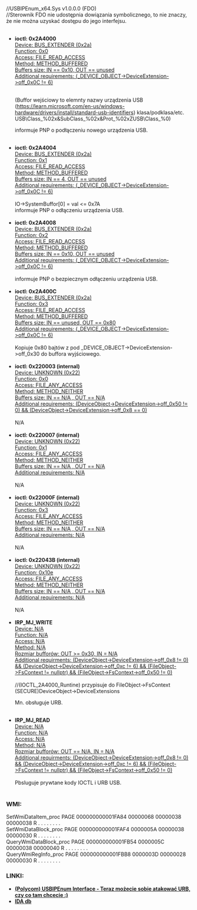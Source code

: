 //USBIPEnum_x64.Sys v1.0.0.0 (FDO)<br/>
//Sterownik FDO nie udostępnia dowiązania symbolicznego, to nie znaczy, że nie można uzyskać dostępu do jego interfejsu.<br/>
<br/>
<ul>
<li><b>ioctl: 0x2A4000</b></li>
<u>Device:  BUS_EXTENDER (0x2a)</u><br/>
<u>Function: 0x0</u><br/>
<u>Access: FILE_READ_ACCESS</u><br/>
<u>Method: METHOD_BUFFERED</u><br/>
<u>Buffers size: IN == 0x10, OUT == unused</u><br/>
<u>Additional requirements: (_DEVICE_OBJECT->DeviceExtension->off_0x0C != 6)</u><br/>
<br/>

(Buffor wejściowy to elemnty nazwy urządzenia USB (https://learn.microsoft.com/en-us/windows-hardware/drivers/install/standard-usb-identifiers) klasa/podklasa/etc. 
USB\Class_%02x&SubClass_%02x&Prot_%02xZUSB\Class_%0)

informuje PNP o podłączeniu nowego urządzenia USB.
<br/>
<br/>
<li><b>ioctl: 0x2A4004</b></li>
<u>Device:  BUS_EXTENDER (0x2a)</u><br/>
<u>Function: 0x1</u><br/>
<u>Access: FILE_READ_ACCESS</u><br/>
<u>Method: METHOD_BUFFERED</u><br/>
<u>Buffers size: IN == 4, OUT == unused</u><br/>
<u>Additional requirements: (_DEVICE_OBJECT->DeviceExtension->off_0x0C != 6)</u><br/>
<br/>
IO->SystemBuffor[0] = val <= 0x7A
<br/>
informuje PNP o odłączeniu urządzenia USB.
<br/>
<br/>
<li><b>ioctl: 0x2A4008</b></li>
<u>Device:  BUS_EXTENDER (0x2a)</u><br/>
<u>Function: 0x2</u><br/>
<u>Access: FILE_READ_ACCESS</u><br/>
<u>Method: METHOD_BUFFERED</u><br/>
<u>Buffers size: IN == 0x10, OUT == unused</u><br/>
<u>Additional requirements: (_DEVICE_OBJECT->DeviceExtension->off_0x0C != 6)</u><br/>
<br/>
informuje PNP o bezpiecznym odłączeniu urządzenia USB.
<br/>
<br/>
<li><b>ioctl: 0x2A400C</b></li>
<u>Device:  BUS_EXTENDER (0x2a)</u><br/>
<u>Function: 0x3</u><br/>
<u>Access: FILE_READ_ACCESS</u><br/>
<u>Method: METHOD_BUFFERED</u><br/>
<u>Buffers size: IN == unused, OUT == 0x80</u><br/>
<u>Additional requirements: (_DEVICE_OBJECT->DeviceExtension->off_0x0C != 6)</u><br/>
<br/>
Kopiuje 0x80 bajtów z pod _DEVICE_OBJECT->DeviceExtension->off_0x30 do buffora wyjściowego.
<br/>
<br/>
<li><b>ioctl: 0x220003 (internal)</b></li>
<u>Device:  UNKNOWN (0x22)</u><br/>
<u>Function: 0x0</u><br/>
<u>Access: FILE_ANY_ACCESS</u><br/>
<u>Method: METHOD_NEITHER</u><br/>
<u>Buffers size: IN == N/A , OUT == N/A</u><br/>
<u>Additional requirements: (DeviceObject->DeviceExtension->off_0x50 != 0) && (DeviceObject->DeviceExtension->off_0x8 == 0)</u><br/>
<br/>
N/A
<br/>
<br/>
<li><b>ioctl: 0x220007 (internal)</b></li>
<u>Device:  UNKNOWN (0x22)</u><br/>
<u>Function: 0x1</u><br/>
<u>Access: FILE_ANY_ACCESS</u><br/>
<u>Method: METHOD_NEITHER</u><br/>
<u>Buffers size: IN == N/A , OUT == N/A</u><br/>
<u>Additional requirements: N/A</u><br/>
<br/>
N/A
<br/>
<br/>
<li><b>ioctl: 0x22000F (internal)</b></li>
<u>Device:  UNKNOWN (0x22)</u><br/>
<u>Function: 0x3</u><br/>
<u>Access: FILE_ANY_ACCESS</u><br/>
<u>Method: METHOD_NEITHER</u><br/>
<u>Buffers size: IN == N/A , OUT == N/A</u><br/>
<u>Additional requirements: N/A</u><br/>
<br/>
N/A
<br/>
<br/>
<li><b>ioctl: 0x22043B (internal)</b></li>
<u>Device:  UNKNOWN (0x22)</u><br/>
<u>Function: 0x10e</u><br/>
<u>Access: FILE_ANY_ACCESS</u><br/>
<u>Method: METHOD_NEITHER</u><br/>
<u>Buffers size: IN == N/A , OUT == N/A</u><br/>
<u>Additional requirements: N/A</u><br/>
<br/>
N/A
<br/>
<br/>
<li><b>IRP_MJ_WRITE</b></li>
<u>Device: N/A</u><br/>
<u>Function: N/A</u><br/>
<u>Access: N/A</u><br/>
<u>Method: N/A</u><br/>
<u>Rozmiar bufforów: OUT >= 0x30, IN = N/A</u><br/>
<u>Additional requirments: (DeviceObject->DeviceExtension->off_0x8 != 0) && (DeviceObject->DeviceExtension->off_0xc != 6) && (FileObject->FsContext != nullptr) &&
                       (FileObject->FsContext->off_0x50 != 0)</u><br/>
<br/>
//(IOCTL_2A4000_Runtine) przypisuje do FileObject->FsContext (SECURE)DeviceObject->DeviceExtensions<br/>

Mn. obsługuje URB.
<br/>
<br/>
<li><b>IRP_MJ_READ</b></li>
<u>Device: N/A</u><br/>
<u>Function: N/A</u><br/>
<u>Access: N/A</u><br/>
<u>Method: N/A</u><br/>
<u>Rozmiar bufforów: OUT == N/A, IN = N/A</u><br/>
<u>Additional requirments: (DeviceObject->DeviceExtension->off_0x8 != 0) && (DeviceObject->DeviceExtension->off_0xc != 6) && (FileObject->FsContext != nullptr) &&
                       (FileObject->FsContext->off_0x50 != 0)</u><br/>
<br/>
Pbsluguje prywtane kody IOCTL i URB USB.
<br/>
<br/>
</ul>

<h3>WMI:</h3>

SetWmiDataItem_proc	PAGE	000000000001FA84	00000068	00000038	00000038	R	.	.	.	.	.	.	.	.<br/>
SetWmiDataBlock_proc	PAGE	000000000001FAF4	0000005A	00000038	00000030	R	.	.	.	.	.	.	.	.<br/>
QueryWmiDataBlock_proc	PAGE	000000000001FB54	0000005C	00000038	00000040	R	.	.	.	.	.	.	.	.<br/>
QueryWmiRegInfo_proc	PAGE	000000000001FBB8	0000003D	00000028	00000030	R	.	.	.	.	.	.	.	.<br/>

<h3>LINKI:</h3>

<ul>
<li><b>
<a href="https://github.com/4337/SAST-DAST-RE/blob/main/Polycom-BToE-Enumerator-1.0.0.0-(USBIPEnum_x64.Sys)/USBIPEnum_x64_interface.cpp" target="_blank">(Polycom) USBIPEnum Interface - Teraz możecie sobie atakować URB, czy co tam chcecie :)</a>
</b></li>
<li><b>
<a href="https://github.com/4337/SAST-DAST-RE/blob/main/Polycom-BToE-Enumerator-1.0.0.0-(USBIPEnum_x64.Sys)/USBIPEnum_x64.Sys.i64" target="_blank">IDA db</a>
</b></li>
</ul>